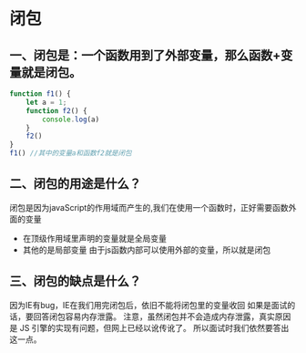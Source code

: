 # 闭包
## 一、闭包是：一个函数用到了外部变量，那么函数+变量就是闭包。
```js
function f1() {
    let a = 1;
    function f2() {
        console.log(a)
    }
    f2()
}
f1() //其中的变量a和函数f2就是闭包
```

## 二、闭包的用途是什么？
闭包是因为javaScript的作用域而产生的,我们在使用一个函数时，正好需要函数外面的变量
* 在顶级作用域里声明的变量就是全局变量
* 其他的是局部变量
由于js函数内部可以使用外部的变量，所以就是闭包
## 三、闭包的缺点是什么？
 因为IE有bug，IE在我们用完闭包后，依旧不能将闭包里的变量收回
 如果是面试的话，要回答闭包容易内存泄露。
 注意，虽然闭包并不会造成内存泄露，真实原因是 JS 引擎的实现有问题，但网上已经以讹传讹了。
 所以面试时我们依然要答出这一点。
